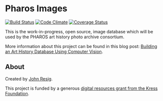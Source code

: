# Pharos Images

[![Build Status](https://travis-ci.org/jeresig/pharos-images.svg?branch=master)](https://travis-ci.org/jeresig/pharos-images) [![Code Climate](https://codeclimate.com/github/jeresig/pharos-images/badges/gpa.svg)](https://codeclimate.com/github/jeresig/pharos-images) [![Coverage Status](https://coveralls.io/repos/github/jeresig/pharos-images/badge.svg?branch=master)](https://coveralls.io/github/jeresig/pharos-images?branch=master)

This is the work-in-progress, open source, image database which will be used by the PHAROS art history photo archive consortium.

More information about this project can be found in this blog post: [Building an Art History Database Using Computer Vision](http://ejohn.org/blog/building-art-history-database-computer-vision/).

## About

Created by [John Resig](http://ejohn.org/).

This project is funded by a generous [digital resources grant from the Kress Foundation](http://www.kressfoundation.org/grants/default.aspx?id=150).
